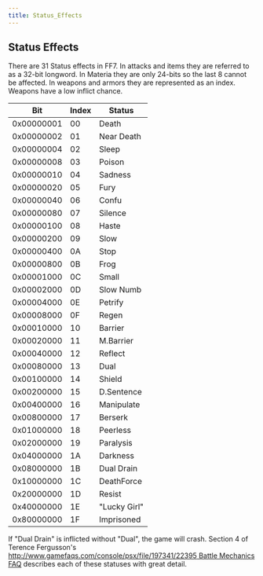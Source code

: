 ```yaml
---
title: Status_Effects
---
```


## Status Effects

There are 31 Status effects in FF7. In attacks and items they are referred to as a 32-bit longword. In Materia they are only 24-bits so the last 8 cannot be affected. In weapons and armors they are represented as an index. Weapons have a low inflict chance.

| Bit        | Index | Status       |
|------------|-------|--------------|
| 0x00000001 | 00    | Death        |
| 0x00000002 | 01    | Near Death   |
| 0x00000004 | 02    | Sleep        |
| 0x00000008 | 03    | Poison       |
| 0x00000010 | 04    | Sadness      |
| 0x00000020 | 05    | Fury         |
| 0x00000040 | 06    | Confu        |
| 0x00000080 | 07    | Silence      |
| 0x00000100 | 08    | Haste        |
| 0x00000200 | 09    | Slow         |
| 0x00000400 | 0A    | Stop         |
| 0x00000800 | 0B    | Frog         |
| 0x00001000 | 0C    | Small        |
| 0x00002000 | 0D    | Slow Numb    |
| 0x00004000 | 0E    | Petrify      |
| 0x00008000 | 0F    | Regen        |
| 0x00010000 | 10    | Barrier      |
| 0x00020000 | 11    | M.Barrier    |
| 0x00040000 | 12    | Reflect      |
| 0x00080000 | 13    | Dual         |
| 0x00100000 | 14    | Shield       |
| 0x00200000 | 15    | D.Sentence   |
| 0x00400000 | 16    | Manipulate   |
| 0x00800000 | 17    | Berserk      |
| 0x01000000 | 18    | Peerless     |
| 0x02000000 | 19    | Paralysis    |
| 0x04000000 | 1A    | Darkness     |
| 0x08000000 | 1B    | Dual Drain   |
| 0x10000000 | 1C    | DeathForce   |
| 0x20000000 | 1D    | Resist       |
| 0x40000000 | 1E    | "Lucky Girl" |
| 0x80000000 | 1F    | Imprisoned   |

If "Dual Drain" is inflicted without "Dual", the game will crash. Section 4 of Terence Fergusson's [http://www.gamefaqs.com/console/psx/file/197341/22395 Battle Mechanics FAQ](http://www.gamefaqs.com/console/psx/file/197341/22395_Battle_Mechanics_FAQ) describes each of these statuses with great detail.
